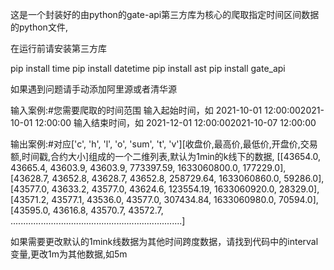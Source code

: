 这是一个封装好的由python的gate-api第三方库为核心的爬取指定时间区间数据的python文件,

在运行前请安装第三方库

pip install time
pip install datetime
pip install ast
pip install gate_api

如果遇到问题请手动添加阿里源或者清华源

输入案例:#您需要爬取的时间范围
输入起始时间，如             2021-10-01 12:00:002021-10-01 12:00:00
输入结束时间，如           2021-12-01 12:00:002021-10-07 12:00:00

输出案例:#对应['c', 'h', 'l', 'o', 'sum', 't', 'v'][收盘价,最高价,最低价,开盘价,交易额,时间戳,合约大小]组成的一个二维列表,默认为1min的k线下的数据,
[[43654.0, 43665.4, 43603.9, 43603.9, 773397.59, 1633060800.0, 177229.0], [43628.7, 43652.8, 43628.7, 43652.8, 258729.64, 1633060860.0, 59286.0], [43577.0, 43633.2, 43577.0, 43624.6, 123554.19, 1633060920.0, 28329.0], [43571.2, 43577.1, 43536.0, 43577.0, 307434.84, 1633060980.0, 70594.0], [43595.0, 43616.8, 43570.7, 43572.7, ....................................................................]



如果需要更改默认的1mink线数据为其他时间跨度数据，请找到代码中的interval变量,更改1m为其他数据,如5m

